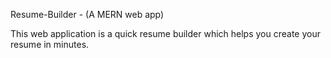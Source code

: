 Resume-Builder - (A MERN web app)

This web application is a quick resume builder which helps you create your resume in minutes.
